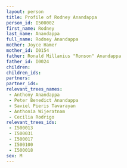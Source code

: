 ```yaml
---
layout: person
title: Profile of Rodney Anandappa
person_id: I500002
first_name: Rodney
last_name: Anandappa
full_name: Rodney Anandappa
mother: Joyce Hamer
mother_id: I0154
father: Ronald Millanius "Ronson" Anandappa
father_id: I0024
children:
children_ids:
partners:
partner_ids:
relevant_trees_names:
 - Anthony Anandappa
 - Peter Benedict Anandappa
 - Saviel Pieris Tavarayan
 - Anthonia Wijeratnam
 - Cecilia Rodrigo
relevant_trees_ids:
 - I500013
 - I500031
 - I500017
 - I500100
 - I500018
sex: M
---
```


